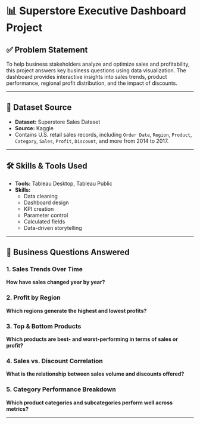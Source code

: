 # 📊 Superstore Executive Dashboard Project

## ✅ Problem Statement
To help business stakeholders analyze and optimize sales and profitability, this project answers key business questions using data visualization. The dashboard provides interactive insights into sales trends, product performance, regional profit distribution, and the impact of discounts.

---

## 🧮 Dataset Source
- **Dataset:** Superstore Sales Dataset  
- **Source:** Kaggle  
- Contains U.S. retail sales records, including `Order Date`, `Region`, `Product`, `Category`, `Sales`, `Profit`, `Discount`, and more from 2014 to 2017.

---

## 🛠 Skills & Tools Used
- **Tools:** Tableau Desktop, Tableau Public  
- **Skills:**  
  - Data cleaning  
  - Dashboard design  
  - KPI creation  
  - Parameter control  
  - Calculated fields  
  - Data-driven storytelling

---

## 🧠 Business Questions Answered
### 1. Sales Trends Over Time  
**How have sales changed year by year?**

### 2. Profit by Region  
**Which regions generate the highest and lowest profits?**

### 3. Top & Bottom Products  
**Which products are best- and worst-performing in terms of sales or profit?**

### 4. Sales vs. Discount Correlation  
**What is the relationship between sales volume and discounts offered?**

### 5. Category Performance Breakdown  
**Which product categories and subcategories perform well across metrics?**

---
